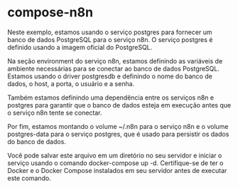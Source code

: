 # compose-n8n
Neste exemplo, estamos usando o serviço postgres para fornecer um banco de dados PostgreSQL para o serviço n8n. O serviço postgres é definido usando a imagem oficial do PostgreSQL.

Na seção environment do serviço n8n, estamos definindo as variáveis de ambiente necessárias para se conectar ao banco de dados PostgreSQL. Estamos usando o driver postgresdb e definindo o nome do banco de dados, o host, a porta, o usuário e a senha.

Também estamos definindo uma dependência entre os serviços n8n e postgres para garantir que o banco de dados esteja em execução antes que o serviço n8n tente se conectar.

Por fim, estamos montando o volume ~/.n8n para o serviço n8n e o volume postgres-data para o serviço postgres, que é usado para persistir os dados do banco de dados.

Você pode salvar este arquivo em um diretório no seu servidor e iniciar o serviço usando o comando docker-compose up -d. Certifique-se de ter o Docker e o Docker Compose instalados em seu servidor antes de executar este comando.
